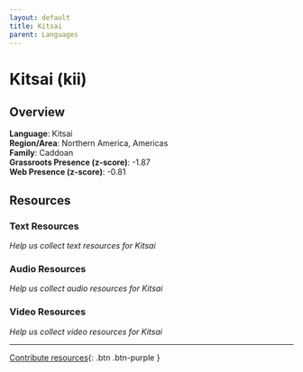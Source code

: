 ```yaml
---
layout: default
title: Kitsai
parent: Languages
---
```


# Kitsai (kii)

## Overview

**Language**: Kitsai  
**Region/Area**: Northern America, Americas  
**Family**: Caddoan  
**Grassroots Presence (z-score)**: -1.87  
**Web Presence (z-score)**: -0.81  

## Resources

### Text Resources
*Help us collect text resources for Kitsai*

### Audio Resources
*Help us collect audio resources for Kitsai*

### Video Resources
*Help us collect video resources for Kitsai*

---

[Contribute resources](https://forms.office.com/e/1SfLJx3u1r){: .btn .btn-purple }
